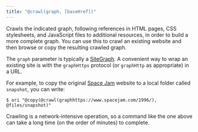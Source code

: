 ```yaml
---
title: "@crawl(graph, [baseHref])"
---
```


Crawls the indicated graph, following references in HTML pages, CSS stylesheets, and JavaScript files to additional resources, in order to build a more complete graph. You can use this to crawl an existing website and then browse or copy the resulting crawled graph.

The `graph` parameter is typically a [SiteGraph](/core/SiteGraph.html). A convenient way to wrap an existing site is with the `graphHttps` protocol (or `graphHttp` as appropriate) in a URL.

For example, to copy the original [Space Jam](https://www.spacejam.com/1996/) website to a local folder called `snapshot`, you can write:

```console
$ ori "@copy(@crawl(graphhttps://www.spacejam.com/1996/), @files/snapshot)"
```

Crawling is a network-intensive operation, so a command like the one above can take a long time (on the order of minutes) to complete.

